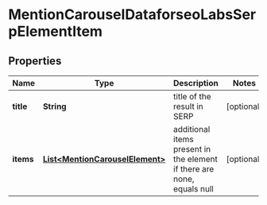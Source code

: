 

# MentionCarouselDataforseoLabsSerpElementItem


## Properties

| Name | Type | Description | Notes |
|------------ | ------------- | ------------- | -------------|
|**title** | **String** | title of the result in SERP |  [optional] |
|**items** | [**List&lt;MentionCarouselElement&gt;**](MentionCarouselElement.md) | additional items present in the element if there are none, equals null |  [optional] |



